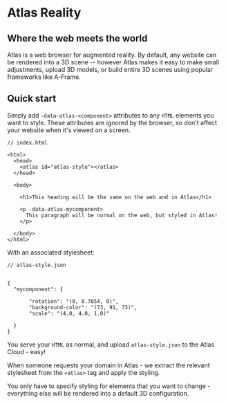# Atlas Reality

## Where the web meets the world

Atlas is a web browser for augmented reality. By default, any website can be rendered
into a 3D scene -- however Atlas makes it easy to make small adjustments, upload
3D models, or build entire 3D scenes using popular frameworks like A-Frame.

<!-- [![Material for MkDocs](assets/images/material.png)](assets/images/material.png)

  [1]: http://www.mkdocs.org
  [2]: https://material.io/guidelines/material-design/ -->

## Quick start

Simply add `-data-atlas-<component>` attributes to any `HTML` elements you want to
style. These attributes are ignored by the browser, so don't affect your website when
it's viewed on a screen.

```
// index.html

<html>
  <head>
    <atlas id="atlas-style"></atlas>
  </head>

  <body>

    <h1>This heading will be the same on the web and in Atlas</h1>

    <p -data-atlas-mycomponent>
      This paragraph will be normal on the web, but styled in Atlas!
    </p>

  </body>
</html>
```

With an associated stylesheet:


```
// atlas-style.json


{
  "mycomponent": {

       "rotation": "(0, 0.7854, 0)",
       "background-color": "(73, 91, 73)",
       "scale": "(4.0, 4.0, 1.0)"

  }
}
```

You serve your `HTML` as normal, and upload `atlas-style.json` to the Atlas Cloud - easy!

When someone requests your domain in Atlas - we extract the relevant stylesheet from the
`<atlas>` tag and apply the styling.

You only have to specify styling for elements that you want to change - everything else
will be rendered into a default 3D configuration.















<!-- END -->
